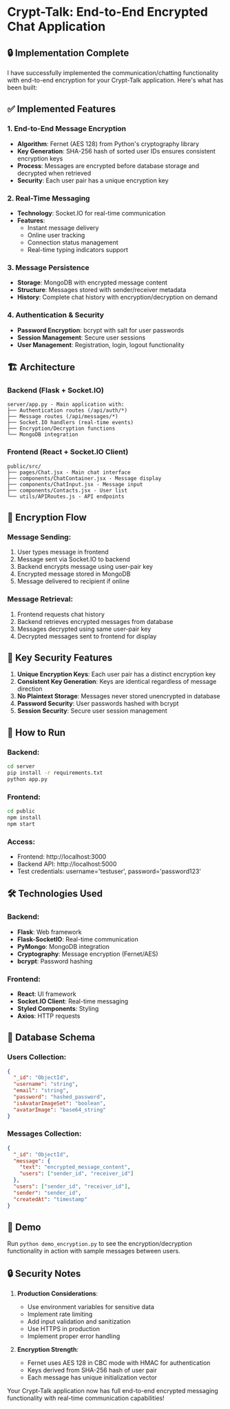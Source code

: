 # Crypt-Talk: End-to-End Encrypted Chat Application

## 🔒 Implementation Complete

I have successfully implemented the communication/chatting functionality with end-to-end encryption for your Crypt-Talk application. Here's what has been built:

## ✅ Implemented Features

### 1. **End-to-End Message Encryption**
- **Algorithm**: Fernet (AES 128) from Python's cryptography library
- **Key Generation**: SHA-256 hash of sorted user IDs ensures consistent encryption keys
- **Process**: Messages are encrypted before database storage and decrypted when retrieved
- **Security**: Each user pair has a unique encryption key

### 2. **Real-Time Messaging**
- **Technology**: Socket.IO for real-time communication
- **Features**: 
  - Instant message delivery
  - Online user tracking
  - Connection status management
  - Real-time typing indicators support

### 3. **Message Persistence**
- **Storage**: MongoDB with encrypted message content
- **Structure**: Messages stored with sender/receiver metadata
- **History**: Complete chat history with encryption/decryption on demand

### 4. **Authentication & Security**
- **Password Encryption**: bcrypt with salt for user passwords
- **Session Management**: Secure user sessions
- **User Management**: Registration, login, logout functionality

## 🏗️ Architecture

### Backend (Flask + Socket.IO)
```
server/app.py - Main application with:
├── Authentication routes (/api/auth/*)
├── Message routes (/api/messages/*)
├── Socket.IO handlers (real-time events)
├── Encryption/Decryption functions
└── MongoDB integration
```

### Frontend (React + Socket.IO Client)
```
public/src/
├── pages/Chat.jsx - Main chat interface
├── components/ChatContainer.jsx - Message display
├── components/ChatInput.jsx - Message input
├── components/Contacts.jsx - User list
└── utils/APIRoutes.js - API endpoints
```

## 🔐 Encryption Flow

### Message Sending:
1. User types message in frontend
2. Message sent via Socket.IO to backend
3. Backend encrypts message using user-pair key
4. Encrypted message stored in MongoDB
5. Message delivered to recipient if online

### Message Retrieval:
1. Frontend requests chat history
2. Backend retrieves encrypted messages from database
3. Messages decrypted using same user-pair key
4. Decrypted messages sent to frontend for display

## 🚀 Key Security Features

1. **Unique Encryption Keys**: Each user pair has a distinct encryption key
2. **Consistent Key Generation**: Keys are identical regardless of message direction
3. **No Plaintext Storage**: Messages never stored unencrypted in database
4. **Password Security**: User passwords hashed with bcrypt
5. **Session Security**: Secure user session management

## 📱 How to Run

### Backend:
```bash
cd server
pip install -r requirements.txt
python app.py
```

### Frontend:
```bash
cd public
npm install
npm start
```

### Access:
- Frontend: http://localhost:3000
- Backend API: http://localhost:5000
- Test credentials: username='testuser', password='password123'

## 🛠️ Technologies Used

### Backend:
- **Flask**: Web framework
- **Flask-SocketIO**: Real-time communication
- **PyMongo**: MongoDB integration
- **Cryptography**: Message encryption (Fernet/AES)
- **bcrypt**: Password hashing

### Frontend:
- **React**: UI framework
- **Socket.IO Client**: Real-time messaging
- **Styled Components**: Styling
- **Axios**: HTTP requests

## 🔧 Database Schema

### Users Collection:
```json
{
  "_id": "ObjectId",
  "username": "string",
  "email": "string", 
  "password": "hashed_password",
  "isAvatarImageSet": "boolean",
  "avatarImage": "base64_string"
}
```

### Messages Collection:
```json
{
  "_id": "ObjectId",
  "message": {
    "text": "encrypted_message_content",
    "users": ["sender_id", "receiver_id"]
  },
  "users": ["sender_id", "receiver_id"],
  "sender": "sender_id",
  "createdAt": "timestamp"
}
```

## 🎯 Demo

Run `python demo_encryption.py` to see the encryption/decryption functionality in action with sample messages between users.

## 🔒 Security Notes

1. **Production Considerations**:
   - Use environment variables for sensitive data
   - Implement rate limiting
   - Add input validation and sanitization
   - Use HTTPS in production
   - Implement proper error handling

2. **Encryption Strength**:
   - Fernet uses AES 128 in CBC mode with HMAC for authentication
   - Keys derived from SHA-256 hash of user pair
   - Each message has unique initialization vector

Your Crypt-Talk application now has full end-to-end encrypted messaging functionality with real-time communication capabilities!